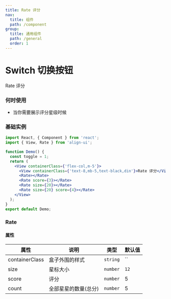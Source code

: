 ```yaml
---
title: Rate 评分
nav:
  title: 组件
  path: /component
group:
  title: 通用组件
  path: /general
  order: 1
---
```


# Switch 切换按钮

Rate 评分

### 何时使用

- 当你需要展示评分星级时候

### 基础实例

```jsx mdx:preview&background=#bebebe29
import React, { Component } from 'react';
import { View, Rate } from 'align-ui';

function Demo() {
  const toggle = 1;
  return (
    <View containerClass={'flex-col,m-5'}>
      <View containerClass={'text-8,mb-5,text-black,din'}>Rate 评分</View>
      <Rate></Rate>
      <Rate score={3}></Rate>
      <Rate size={20}></Rate>
      <Rate size={20} score={4}></Rate>
    </View>
  );
}
export default Demo;
```

### Rate

#### 属性

| 属性             | 说明                                           | 类型      | 默认值  |
| ---------------- | ---------------------------------------------- | --------- | ------- |
| containerClass   | 盒子外围的样式                         | `string` | `` |
| size         | 星标大小                                       | `number` | `12` |
| score    | 评分 | `number`     | 5      |
| count    | 全部星星的数量(总分) | `number`     | 5      |

